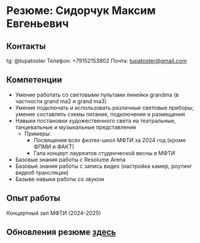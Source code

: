 # Резюме: Сидорчук Максим Евгеньевич

## Контакты

tg: @tupatoster
Телефон: +79152153802
Почта: <tupatoster@gmail.com>

## Компетенции

- Умение работать со световыми пультами линейки grandma (в частности grand ma2 и grand ma3)
- Умение подключать и использовать различные световые приборы; умение составлять схемы питания, подключения и размещения
- Навыки постановки художественного света на театральные, танцевальные и музыкальные представления
  - Примеры:
    - Посвящения всех физтех-школ МФТИ за 2024 год (кроме ФПМИ и ФАКТ)
    - Гала концерт лауреатов студенческой весны в МФТИ
- Базовые знания работы с Resolume Arena
- Базовые знания работы с запись видео (настройка камер, роутинг видеоб трансляции)
- Базыве навыки работы со звуком

## Опыт работы

Концертный зал МФТИ (2024-2025)

## Обновления резюме [здесь](https://github.com/TupaToster/art_cv)

